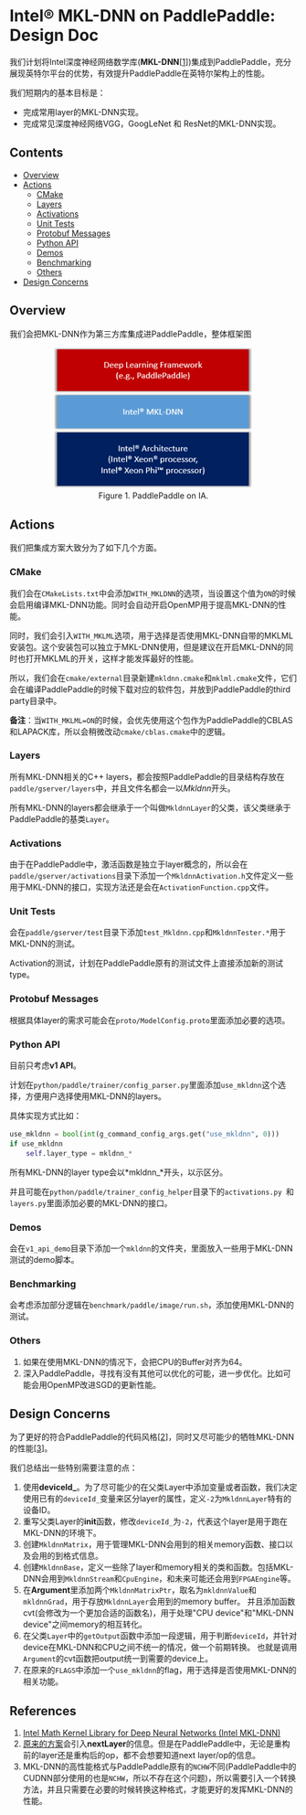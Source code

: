 # Intel® MKL-DNN on PaddlePaddle: Design Doc

我们计划将Intel深度神经网络数学库(**MKL-DNN**\[[1](#references)\])集成到PaddlePaddle，充分展现英特尔平台的优势，有效提升PaddlePaddle在英特尔架构上的性能。

我们短期内的基本目标是：

- 完成常用layer的MKL-DNN实现。
- 完成常见深度神经网络VGG，GoogLeNet 和 ResNet的MKL-DNN实现。


## Contents

- [Overview](#overview)
- [Actions](#actions)
 	- [CMake](#cmake)
	- [Layers](#layers)
	- [Activations](#activations)
	- [Unit Tests](#unit-tests)
	- [Protobuf Messages](#protobuf-messages)
	- [Python API](#python-api)
	- [Demos](#demos)
	- [Benchmarking](#benchmarking)
	- [Others](#others)
- [Design Concerns](#design-concerns)

## Overview

我们会把MKL-DNN作为第三方库集成进PaddlePaddle，整体框架图
<div align="center">
<img src="image/overview.png" width=350><br/>
Figure 1. PaddlePaddle on IA.
</div>

## Actions
我们把集成方案大致分为了如下几个方面。

### CMake
我们会在`CMakeLists.txt`中会添加`WITH_MKLDNN`的选项，当设置这个值为`ON`的时候会启用编译MKL-DNN功能。同时会自动开启OpenMP用于提高MKL-DNN的性能。

同时，我们会引入`WITH_MKLML`选项，用于选择是否使用MKL-DNN自带的MKLML安装包。这个安装包可以独立于MKL-DNN使用，但是建议在开启MKL-DNN的同时也打开MKLML的开关，这样才能发挥最好的性能。

所以，我们会在`cmake/external`目录新建`mkldnn.cmake`和`mklml.cmake`文件，它们会在编译PaddlePaddle的时候下载对应的软件包，并放到PaddlePaddle的third party目录中。

**备注**：当`WITH_MKLML=ON`的时候，会优先使用这个包作为PaddlePaddle的CBLAS和LAPACK库，所以会稍微改动`cmake/cblas.cmake`中的逻辑。

### Layers
所有MKL-DNN相关的C++ layers，都会按照PaddlePaddle的目录结构存放在
`paddle/gserver/layers`中，并且文件名都会一以*Mkldnn*开头。

所有MKL-DNN的layers都会继承于一个叫做`MkldnnLayer`的父类，该父类继承于PaddlePaddle的基类`Layer`。

### Activations
由于在PaddlePaddle中，激活函数是独立于layer概念的，所以会在`paddle/gserver/activations`目录下添加一个`MkldnnActivation.h`文件定义一些用于MKL-DNN的接口，实现方法还是会在`ActivationFunction.cpp`文件。

### Unit Tests
会在`paddle/gserver/test`目录下添加`test_Mkldnn.cpp`和`MkldnnTester.*`用于MKL-DNN的测试。

Activation的测试，计划在PaddlePaddle原有的测试文件上直接添加新的测试type。

### Protobuf Messages
根据具体layer的需求可能会在`proto/ModelConfig.proto`里面添加必要的选项。

### Python API
目前只考虑**v1 API**。

计划在`python/paddle/trainer/config_parser.py`里面添加`use_mkldnn`这个选择，方便用户选择使用MKL-DNN的layers。

具体实现方式比如：

```python
use_mkldnn = bool(int(g_command_config_args.get("use_mkldnn", 0)))
if use_mkldnn
    self.layer_type = mkldnn_*
```

所有MKL-DNN的layer type会以*mkldnn_*开头，以示区分。 

并且可能在`python/paddle/trainer_config_helper`目录下的`activations.py `和`layers.py`里面添加必要的MKL-DNN的接口。

### Demos

会在`v1_api_demo`目录下添加一个`mkldnn`的文件夹，里面放入一些用于MKL-DNN测试的demo脚本。

### Benchmarking
会考虑添加部分逻辑在`benchmark/paddle/image/run.sh`，添加使用MKL-DNN的测试。

### Others
1. 如果在使用MKL-DNN的情况下，会把CPU的Buffer对齐为64。
2. 深入PaddlePaddle，寻找有没有其他可以优化的可能，进一步优化。比如可能会用OpenMP改进SGD的更新性能。

## Design Concerns

为了更好的符合PaddlePaddle的代码风格\[[2](#references)\]，同时又尽可能少的牺牲MKL-DNN的性能\[[3](#references)\]。

我们总结出一些特别需要注意的点：

1. 使用**deviceId_**。为了尽可能少的在父类Layer中添加变量或者函数，我们决定使用已有的`deviceId_`变量来区分layer的属性，定义`-2`为`MkldnnLayer`特有的设备ID。
2. 重写父类Layer的**init**函数，修改`deviceId_`为`-2`，代表这个layer是用于跑在MKL-DNN的环境下。
3. 创建`MkldnnMatrix`，用于管理MKL-DNN会用到的相关memory函数、接口以及会用的到格式信息。
4. 创建`MkldnnBase`，定义一些除了layer和memory相关的类和函数。包括MKL-DNN会用到`MkldnnStream`和`CpuEngine`，和未来可能还会用到`FPGAEngine`等。
5. 在**Argument**里添加两个`MkldnnMatrixPtr`，取名为`mkldnnValue`和`mkldnnGrad`，用于存放`MkldnnLayer`会用到的memory buffer。 并且添加函数cvt(会修改为一个更加合适的函数名)，用于处理"CPU device"和"MKL-DNN device"之间memory的相互转化。
6. 在父类`Layer`中的`getOutput`函数中添加一段逻辑，用于判断`deviceId`，并针对device在MKL-DNN和CPU之间不统一的情况，做一个前期转换。 也就是调用`Argument`的cvt函数把output统一到需要的device上。
7. 在原来的`FLAGS`中添加一个`use_mkldnn`的flag，用于选择是否使用MKL-DNN的相关功能。

## References

1. [Intel Math Kernel Library for Deep Neural Networks (Intel MKL-DNN)](https://github.com/01org/mkl-dnn "Intel MKL-DNN")
2. [原来的方案](https://github.com/PaddlePaddle/Paddle/pull/3096)会引入**nextLayer**的信息。但是在PaddlePaddle中，无论是重构前的layer还是重构后的op，都不会想要知道next layer/op的信息。
3. MKL-DNN的高性能格式与PaddlePaddle原有的`NCHW`不同(PaddlePaddle中的CUDNN部分使用的也是`NCHW`，所以不存在这个问题)，所以需要引入一个转换方法，并且只需要在必要的时候转换这种格式，才能更好的发挥MKL-DNN的性能。


